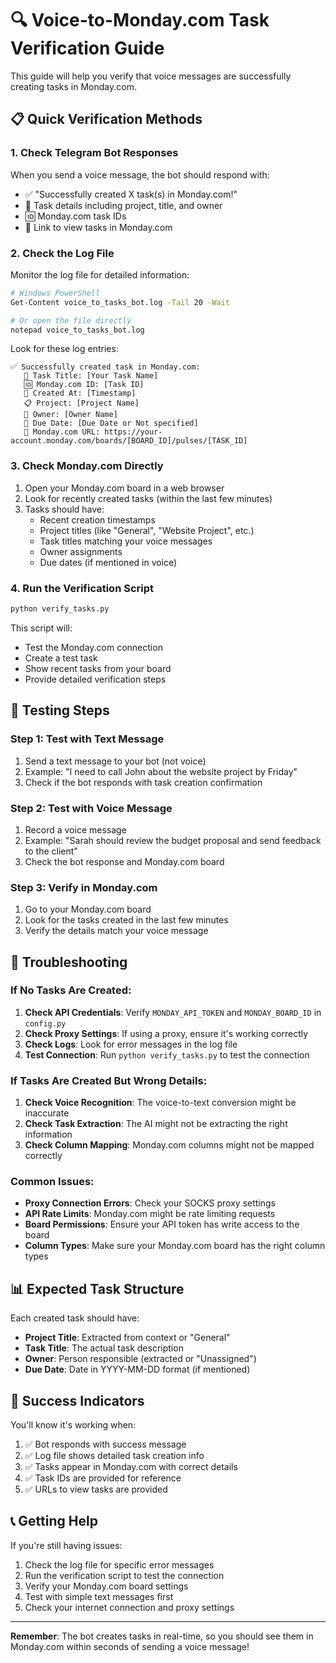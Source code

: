 # 🔍 Voice-to-Monday.com Task Verification Guide

This guide will help you verify that voice messages are successfully creating tasks in Monday.com.

## 📋 Quick Verification Methods

### 1. **Check Telegram Bot Responses**

When you send a voice message, the bot should respond with:

- ✅ "Successfully created X task(s) in Monday.com!"
- 📝 Task details including project, title, and owner
- 🆔 Monday.com task IDs
- 🔗 Link to view tasks in Monday.com

### 2. **Check the Log File**

Monitor the log file for detailed information:

```bash
# Windows PowerShell
Get-Content voice_to_tasks_bot.log -Tail 20 -Wait

# Or open the file directly
notepad voice_to_tasks_bot.log
```

Look for these log entries:

```
✅ Successfully created task in Monday.com:
   📝 Task Title: [Your Task Name]
   🆔 Monday.com ID: [Task ID]
   📅 Created At: [Timestamp]
   📋 Project: [Project Name]
   👤 Owner: [Owner Name]
   📅 Due Date: [Due Date or Not specified]
   🔗 Monday.com URL: https://your-account.monday.com/boards/[BOARD_ID]/pulses/[TASK_ID]
```

### 3. **Check Monday.com Directly**

1. Open your Monday.com board in a web browser
2. Look for recently created tasks (within the last few minutes)
3. Tasks should have:
   - Recent creation timestamps
   - Project titles (like "General", "Website Project", etc.)
   - Task titles matching your voice messages
   - Owner assignments
   - Due dates (if mentioned in voice)

### 4. **Run the Verification Script**

```bash
python verify_tasks.py
```

This script will:

- Test the Monday.com connection
- Create a test task
- Show recent tasks from your board
- Provide detailed verification steps

## 🧪 Testing Steps

### Step 1: Test with Text Message

1. Send a text message to your bot (not voice)
2. Example: "I need to call John about the website project by Friday"
3. Check if the bot responds with task creation confirmation

### Step 2: Test with Voice Message

1. Record a voice message
2. Example: "Sarah should review the budget proposal and send feedback to the client"
3. Check the bot response and Monday.com board

### Step 3: Verify in Monday.com

1. Go to your Monday.com board
2. Look for the tasks created in the last few minutes
3. Verify the details match your voice message

## 🔧 Troubleshooting

### If No Tasks Are Created:

1. **Check API Credentials**: Verify `MONDAY_API_TOKEN` and `MONDAY_BOARD_ID` in `config.py`
2. **Check Proxy Settings**: If using a proxy, ensure it's working correctly
3. **Check Logs**: Look for error messages in the log file
4. **Test Connection**: Run `python verify_tasks.py` to test the connection

### If Tasks Are Created But Wrong Details:

1. **Check Voice Recognition**: The voice-to-text conversion might be inaccurate
2. **Check Task Extraction**: The AI might not be extracting the right information
3. **Check Column Mapping**: Monday.com columns might not be mapped correctly

### Common Issues:

- **Proxy Connection Errors**: Check your SOCKS proxy settings
- **API Rate Limits**: Monday.com might be rate limiting requests
- **Board Permissions**: Ensure your API token has write access to the board
- **Column Types**: Make sure your Monday.com board has the right column types

## 📊 Expected Task Structure

Each created task should have:

- **Project Title**: Extracted from context or "General"
- **Task Title**: The actual task description
- **Owner**: Person responsible (extracted or "Unassigned")
- **Due Date**: Date in YYYY-MM-DD format (if mentioned)

## 🎯 Success Indicators

You'll know it's working when:

1. ✅ Bot responds with success message
2. ✅ Log file shows detailed task creation info
3. ✅ Tasks appear in Monday.com with correct details
4. ✅ Task IDs are provided for reference
5. ✅ URLs to view tasks are provided

## 📞 Getting Help

If you're still having issues:

1. Check the log file for specific error messages
2. Run the verification script to test the connection
3. Verify your Monday.com board settings
4. Test with simple text messages first
5. Check your internet connection and proxy settings

---

**Remember**: The bot creates tasks in real-time, so you should see them in Monday.com within seconds of sending a voice message!
